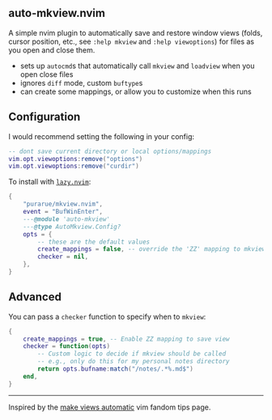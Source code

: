 ## auto-mkview.nvim

A simple nvim plugin to automatically save and restore window views (folds, cursor position, etc., see `:help mkview` and `:help viewoptions`) for files as you open and close them.

- sets up `autocmd`s that automatically call `mkview` and `loadview` when you open close files
- ignores `diff` mode, custom `buftype`s
- can create some mappings, or allow you to customize when this runs

## Configuration

I would recommend setting the following in your config:

```lua
-- dont save current directory or local options/mappings
vim.opt.viewoptions:remove("options")
vim.opt.viewoptions:remove("curdir")
```

To install with [`lazy.nvim`](https://github.com/folke/lazy.nvim):

```lua
{
    "purarue/mkview.nvim",
    event = "BufWinEnter",
    ---@module 'auto-mkview'
    ---@type AutoMkview.Config?
    opts = {
        -- these are the default values
        create_mappings = false, -- override the 'ZZ' mapping to mkview as well
        checker = nil,
    },
}
```

## Advanced

You can pass a `checker` function to specify when to `mkview`:

```lua
{
    create_mappings = true, -- Enable ZZ mapping to save view
    checker = function(opts)
        -- Custom logic to decide if mkview should be called
        -- e.g., only do this for my personal notes directory
        return opts.bufname:match("/notes/.*%.md$")
    end,
}
```

---

Inspired by the [make views automatic](https://vim.fandom.com/wiki/Make_views_automatic) vim fandom tips page.
